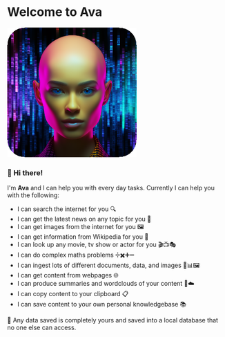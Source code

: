 # Welcome to Ava
![Ava](https://github.com/seanbetts/ava.ai/blob/main/assets/avatar%20-%20sqircle.png?raw=true)
### **👋 Hi there!**
I'm **Ava** and I can help you with every day tasks. Currently I can help you with the following:
- I can search the internet for you 🔍
- I can get the latest news on any topic for you 📰
- I can get images from the internet for you 🖼️
- I can get information from Wikipedia for you 📖
- I can look up any movie, tv show or actor for you 🎬📺🎭
- I can do complex maths problems ➗✖️➕➖
- I can ingest lots of different documents, data, and images 📄📊🖼️
- I can get content from webpages 🌐
- I can produce summaries and wordclouds of your content 📝☁️
- I can copy content to your clipboard 📋
- I can save content to your own personal knowledgebase 📚

🔐 Any data saved is completely yours and saved into a local database that no one else can access.